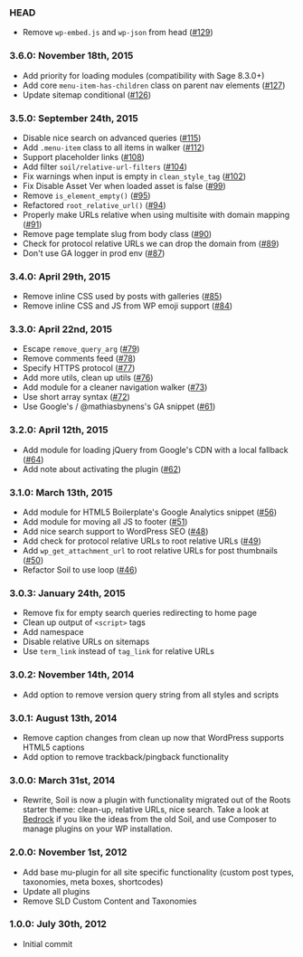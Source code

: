 ### HEAD
* Remove `wp-embed.js` and `wp-json` from head ([#129](https://github.com/roots/soil/issues/129))

### 3.6.0: November 18th, 2015
* Add priority for loading modules (compatibility with Sage 8.3.0+)
* Add core `menu-item-has-children` class on parent nav elements ([#127](https://github.com/roots/soil/issues/127))
* Update sitemap conditional ([#126](https://github.com/roots/soil/issues/126))

### 3.5.0: September 24th, 2015
* Disable nice search on advanced queries ([#115](https://github.com/roots/soil/issues/115))
* Add `.menu-item` class to all items in walker ([#112](https://github.com/roots/soil/issues/112))
* Support placeholder links ([#108](https://github.com/roots/soil/issues/108))
* Add filter `soil/relative-url-filters` ([#104](https://github.com/roots/soil/issues/104))
* Fix warnings when input is empty in `clean_style_tag` ([#102](https://github.com/roots/soil/issues/102))
* Fix Disable Asset Ver when loaded asset is false ([#99](https://github.com/roots/soil/issues/99))
* Remove `is_element_empty()` ([#95](https://github.com/roots/soil/issues/95))
* Refactored `root_relative_url()` ([#94](https://github.com/roots/soil/issues/94))
* Properly make URLs relative when using multisite with domain mapping ([#91](https://github.com/roots/soil/issues/91))
* Remove page template slug from body class ([#90](https://github.com/roots/soil/issues/90))
* Check for protocol relative URLs we can drop the domain from ([#89](https://github.com/roots/soil/issues/89))
* Don't use GA logger in prod env ([#87](https://github.com/roots/soil/issues/87))

### 3.4.0: April 29th, 2015
* Remove inline CSS used by posts with galleries ([#85](https://github.com/roots/soil/issues/85))
* Remove inline CSS and JS from WP emoji support ([#84](https://github.com/roots/soil/issues/84))

### 3.3.0: April 22nd, 2015
* Escape `remove_query_arg` ([#79](https://github.com/roots/soil/issues/79))
* Remove comments feed ([#78](https://github.com/roots/soil/issues/78))
* Specify HTTPS protocol ([#77](https://github.com/roots/soil/issues/77))
* Add more utils, clean up utils ([#76](https://github.com/roots/soil/issues/76))
* Add module for a cleaner navigation walker ([#73](https://github.com/roots/soil/issues/73))
* Use short array syntax ([#72](https://github.com/roots/soil/issues/72))
* Use Google's / @mathiasbynens's GA snippet ([#61](https://github.com/roots/soil/issues/61))

### 3.2.0: April 12th, 2015
* Add module for loading jQuery from Google's CDN with a local fallback ([#64](https://github.com/roots/soil/issues/64))
* Add note about activating the plugin ([#62](https://github.com/roots/soil/issues/62))

### 3.1.0: March 13th, 2015
* Add module for HTML5 Boilerplate's Google Analytics snippet ([#56](https://github.com/roots/soil/pull/56))
* Add module for moving all JS to footer ([#51](https://github.com/roots/soil/pull/51))
* Add nice search support to WordPress SEO ([#48](https://github.com/roots/soil/pull/48))
* Add check for protocol relative URLs to root relative URLs ([#49](https://github.com/roots/soil/pull/49))
* Add `wp_get_attachment_url` to root relative URLs for post thumbnails ([#50](https://github.com/roots/soil/pull/50))
* Refactor Soil to use loop ([#46](https://github.com/roots/soil/pull/46))

### 3.0.3: January 24th, 2015
* Remove fix for empty search queries redirecting to home page
* Clean up output of `<script>` tags
* Add namespace
* Disable relative URLs on sitemaps
* Use `term_link` instead of `tag_link` for relative URLs

### 3.0.2: November 14th, 2014
* Add option to remove version query string from all styles and scripts

### 3.0.1: August 13th, 2014
* Remove caption changes from clean up now that WordPress supports HTML5 captions
* Add option to remove trackback/pingback functionality

### 3.0.0: March 31st, 2014
* Rewrite, Soil is now a plugin with functionality migrated out of the Roots starter theme: clean-up, relative URLs, nice search. Take a look at [Bedrock](https://github.com/roots/bedrock) if you like the ideas from the old Soil, and use Composer to manage plugins on your WP installation.

### 2.0.0: November 1st, 2012
* Add base mu-plugin for all site specific functionality (custom post types, taxonomies, meta boxes, shortcodes)
* Update all plugins
* Remove SLD Custom Content and Taxonomies

### 1.0.0: July 30th, 2012
* Initial commit
